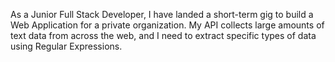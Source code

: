 As a Junior Full Stack Developer, I have landed a short-term gig to build a Web Application for a private organization. My API collects large amounts of text data from across the web, and I need to extract specific types of data using Regular Expressions.
